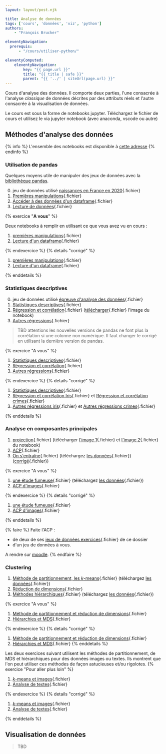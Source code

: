 ```yaml
---
layout: layout/post.njk

title: Analyse de données
tags: ['cours', 'données', 'viz', 'python']
authors:
    - "François Brucker"

eleventyNavigation:
  prerequis:
      - "/cours/utiliser-python/"

eleventyComputed:
    eleventyNavigation:
        key: "{{ page.url }}"
        title: "{{ title | safe }}"
        parent: "{{ '../' | siteUrl(page.url) }}"
---
```


<!-- début résumé -->

Cours d'analyse des données. Il comporte deux parties, l'une consacrée à l'analyse *classique* de données décrites par des attributs réels et l'autre consacrée à la visualisation de données.

<!-- fin résumé -->

Le cours est sous la forme de notebooks jupyter. Téléchargez le fichier de cours et utilisez le via jupyter notebook (avec anaconda, vscode ou autre)

## Méthodes d'analyse des données

{% info %}
L'ensemble des notebooks est disponible à [cette adresse](https://github.com/FrancoisBrucker/cours_informatique/tree/main/docs/src/cours/analyse-donn%C3%A9es/notebooks-analyse)
{% endinfo %}

### Utilisation de pandas

Quelques moyens utile de manipuler des jeux de données avec la [bibliothèque pandas](https://pandas.pydata.org/docs/index.html).

0. jeu de données utilisé [naissances en France en 2020](./notebooks-analyse/nat2020_csv.zip){.fichier}
1. [Premières manipulations](./notebooks-analyse/1_1_1_cours_premières_manipulations.ipynb){.fichier}
2. [Accéder à des données d'un dataframe](./notebooks-analyse/1_2_cours_acceder_aux_dataframe.ipynb){.fichier}
3. [Lecture de données](./notebooks-analyse/1_3_1_cours_lecture_données.ipynb){.fichier}

{% exercice "**A vous**" %}

Deux notebooks à remplir en utilisant ce que vous avez vu en cours :

1. [premières manipulations](./notebooks-analyse/1_1_2_à_vous_premières_manipulations.ipynb){.fichier}
2. [Lecture d'un dataframe](./notebooks-analyse/1_3_2_à_vous_lecture_données.ipynb){.fichier}

{% endexercice %}
{% details "corrigé" %}

1. [premières manipulations](./notebooks-analyse/1_1_3_corrigé_premières_manipulations.ipynb){.fichier}
2. [Lecture d'un dataframe](./notebooks-analyse/1_3_3_corrigé_lecture_données.ipynb){.fichier}

{% enddetails %}

### Statistiques descriptives

0. jeu de données utilisé [épreuve d'analyse des données](./notebooks-analyse/épreuve.txt){.fichier}
1. [Statistiques descriptives](./notebooks-analyse/2_1_1_cours_statistiques_descriptives.ipynb){.fichier}
2. [Régression et corrélation](./notebooks-analyse/2_2_1_cours_régression_et_corrélation.ipynb){.fichier} ([télécharger](./notebooks-analyse/régression-opti.png){.fichier} l'image du notebook)
3. [Autres régressions](./notebooks-analyse/2_3_1_cours_autres_régressions.ipynb){.fichier}

> TBD attentions les nouvelles versions de pandas ne font plus la corrélation si une colonne non numérique. Il faut changer le corrigé en utilisant la dernière version de pandas.

{% exercice "A vous" %}

1. [Statistiques descriptives](./notebooks-analyse/2_1_2_à_vous_statistiques_descriptives.ipynb){.fichier}
2. [Régression et corrélation](./notebooks-analyse/2_2_2_à_vous_régression_et_corrélation.ipynb){.fichier}
3. [Autres régressions](./notebooks-analyse/2_3_2_à_vous_autres_régressions.ipynb){.fichier}

{% endexercice %}
{% details "corrigé" %}

1. [Statistiques descriptives](./notebooks-analyse/2_1_3_corrigé_statistiques_descriptives.ipynb){.fichier}
2. [Régression et corrélation Iris](./notebooks-analyse/2_2_3_corrigé_régression_et_corrélation_iris.ipynb){.fichier} et [Régression et corrélation crimes](./notebooks-analyse/2_2_3_corrigé_régression_et_corrélation_crimes.ipynb){.fichier}
3. [Autres régressions iris](./notebooks-analyse/2_3_3_corrigé_autres_régressions_iris.ipynb){.fichier} et [Autres régressions crimes](./notebooks-analyse/2_3_3°corrigé_autres_régressions_crimes.ipynb){.fichier}

{% enddetails %}

### Analyse en composantes principales

1. [projection](./notebooks-analyse/3_1_cours_projections.ipynb){.fichier} (télécharger [l'image 1](./notebooks-analyse/projection-opti.png){.fichier} et [l'image 2](./notebooks-analyse/projection-données.png){.fichier} du notebook)
2. [ACP](./notebooks-analyse/3_2_1_cours_acp.ipynb){.fichier}
3. [On s'entraîne](./notebooks-analyse/3_2_2_a_vous_dépenses_état.ipynb){.fichier} (téléchargez [les données](./notebooks-analyse/dépense_état.csv){.fichier}) ([corrigé](./notebooks-analyse/3_2_3_corrigé_dépenses_état.ipynb){.fichier})

{% exercice "A vous" %}

1. [une étude fumeuse](./notebooks-analyse/3_3_1_à_vous_une_étude_fumeuse.ipynb){.fichier} (téléchargez [les données](./notebooks-analyse/fume.txt){.fichier})
2. [ACP d'images](./notebooks-analyse/3_3_3_a_vous_données_visages.ipynb){.fichier}

{% endexercice %}
{% details "corrigé" %}

1. [une étude fumeuse](./notebooks-analyse/3_3_2_corrigé_une_étude_fumeuse.ipynb){.fichier}
2. [ACP d'images](./notebooks-analyse/3_3_4_corrigé_données_visages.ipynb){.fichier}

{% enddetails %}

{% faire %}
Faite l'ACP :

* de deux de ses [jeux de données exercices](./notebooks-analyse/données_exercices.zip){.fichier} de ce dossier
* d'un jeu de données à vous.

A rendre sur [moodle](https://moodle.centrale-marseille.fr/mod/assign/view.php?id=36079).
{% endfaire %}

### Clustering

1. [Méthode de partitionnement, les $k$-means](./notebooks-analyse/4_1_cours_partitionnement.ipynb){.fichier} (téléchargez [les données](./notebooks-analyse/ruspini.csv){.fichier})
2. [Réduction de dimensions](./notebooks-analyse/4_2_cours_reduction_de_dimensions.ipynb){.fichier}
3. [Méthodes hiérarchiques](./notebooks-analyse/4_4_cours_hierarchies.ipynb){.fichier} (téléchargez [les données](./notebooks-analyse/henley.mat){.fichier})

{% exercice "A vous" %}

1. [Méthode de partitionnement et réduction de dimensions](./notebooks-analyse/4_3_1_a_vous_kmeans.ipynb){.fichier}
2. [Hiérarchies et MDS](./notebooks-analyse/4_5_1_a_vous_hierarchies_et_mds.ipynb){.fichier}

{% endexercice %}
{% details "corrigé" %}

1. [Méthode de partitionnement et réduction de dimensions](./notebooks-analyse/4_3_2_corrigé_kmeans.ipynb){.fichier}
2. [Hiérarchies et MDS](./notebooks-analyse/4_5_2_corrigé_hierarchies_et_mds.ipynb){.fichier}
{% enddetails %}

Les deux exercices suivant utilisent les méthodes de partitionnement, de MDS et hiérarchiques pour des données images ou textes. Ils montrent que l'on peut utiliser ces méthodes de façon astucieuses et/ou rigolotes.
{% exercice "Pour aller plus loin" %}

1. [$k$-means et images](./notebooks-analyse/4_6_1_a_vous_kmeans_et_images.ipynb){.fichier}
2. [Analyse de textes](./notebooks-analyse/4_7_1_a_vous_texte_et_distance_de_jaccard.ipynb){.fichier}

{% endexercice %}
{% details "corrigé" %}

1. [$k$-means et images](./notebooks-analyse/4_6_2_corrigé_kmeans_et_images.ipynb){.fichier}
2. [Analyse de textes](./notebooks-analyse/4_7_2_corrigé_texte_et_distance_de_jaccard.ipynb){.fichier}

{% enddetails %}

## Visualisation de données

> TBD
>
